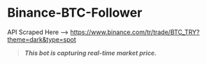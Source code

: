 # Binance-BTC-Follower

API Scraped Here --> https://www.binance.com/tr/trade/BTC_TRY?theme=dark&type=spot

> ***This bot is capturing real-time market price.***

